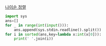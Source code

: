 [나이순 정렬](https://www.acmicpc.net/problem/10814)
```python
import sys
ans=[]
for _ in range(int(input())):
    ans.append(sys.stdin.readline().split())
for i in sorted(ans,key=lambda x:int(x[0])):
    print(' '.join(i))
```